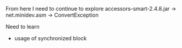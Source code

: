 From here I need to continue to explore
accessors-smart-2.4.8.jar -> net.minidev.asm -> ConvertException

Need to learn
- usage of synchronized block
